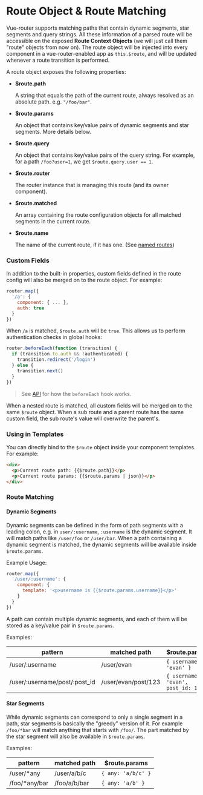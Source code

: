 # Route Object & Route Matching

Vue-router supports matching paths that contain dynamic segments, star segments and query strings. All these information of a parsed route will be accessible on the exposed **Route Context Objects** (we will just call them "route" objects from now on). The route object will be injected into every component in a vue-router-enabled app as `this.$route`, and will be updated whenever a route transition is performed.

A route object exposes the following properties:

- **$route.path**

  A string that equals the path of the current route, always resolved as an absolute path. e.g. `"/foo/bar"`.

- **$route.params**

  An object that contains key/value pairs of dynamic segments and star segments. More details below.

- **$route.query**

  An object that contains key/value pairs of the query string. For example, for a path `/foo?user=1`, we get `$route.query.user == 1`.

- **$route.router**

  The router instance that is managing this route (and its owner component).

- **$route.matched**

  An array containing the route configuration objects for all matched segments in the current route.

- **$route.name**

  The name of the current route, if it has one. (See [named routes](./named.md))

### Custom Fields

In addition to the built-in properties, custom fields defined in the route config will also be merged on to the route object. For example:

``` js
router.map({
  '/a': {
    component: { ... },
    auth: true
  }
})
```

When `/a` is matched, `$route.auth` will be `true`. This allows us to perform authentication checks in global hooks:

``` js
router.beforeEach(function (transition) {
  if (transition.to.auth && !authenticated) {
    transition.redirect('/login')
  } else {
    transition.next()
  }
})
```

> See [API](api/before-each.md) for how the `beforeEach` hook works.

When a nested route is matched, all custom fields will be merged on to the same `$route` object. When a sub route and a parent route has the same custom field, the sub route's value will overwrite the parent's.

### Using in Templates

You can directly bind to the `$route` object inside your component templates. For example:

``` html
<div>
  <p>Current route path: {{$route.path}}</p>
  <p>Current route params: {{$route.params | json}}</p>
</div>
```

### Route Matching

#### Dynamic Segments

Dynamic segments can be defined in the form of path segments with a leading colon, e.g. in `user/:username`, `:username` is the dynamic segment. It will match paths like `/user/foo` or `/user/bar`. When a path containing a dynamic segment is matched, the dynamic segments will be available inside `$route.params`.

Example Usage:

``` js
router.map({
  '/user/:username': {
    component: {
      template: '<p>username is {{$route.params.username}}</p>'
    }
  }
})
```

A path can contain multiple dynamic segments, and each of them will be stored as a key/value pair in `$route.params`.

Examples:

| pattern | matched path | $route.params |
|---------|------|--------|
| /user/:username | /user/evan | `{ username: 'evan' }` |
| /user/:username/post/:post_id | /user/evan/post/123 | `{ username: 'evan', post_id: 123 }` |

#### Star Segments

While dynamic segments can correspond to only a single segment in a path, star segments is basically the "greedy" version of it. For example `/foo/*bar` will match anything that starts with `/foo/`. The part matched by the star segment will also be available in `$route.params`.

Examples:

| pattern | matched path | $route.params |
|---------|------|--------|
| /user/*any | /user/a/b/c | `{ any: 'a/b/c' }` |
| /foo/*any/bar | /foo/a/b/bar | `{ any: 'a/b' }` |
